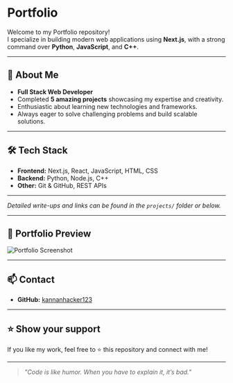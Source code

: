 # Portfolio

Welcome to my Portfolio repository!  
I specialize in building modern web applications using **Next.js**, with a strong command over **Python**, **JavaScript**, and **C++**.

---

## 🚀 About Me

- **Full Stack Web Developer**  
- Completed **5 amazing projects** showcasing my expertise and creativity.
- Enthusiastic about learning new technologies and frameworks.
- Always eager to solve challenging problems and build scalable solutions.

---

## 🛠️ Tech Stack

- **Frontend:** Next.js, React, JavaScript, HTML, CSS
- **Backend:** Python, Node.js, C++
- **Other:** Git & GitHub, REST APIs

---



*Detailed write-ups and links can be found in the `projects/` folder or below.*

---

## 🌄 Portfolio Preview

<!-- Add your portfolio image below -->
![Portfolio Screenshot]([https://github.com/kannanhacker123/Portfolio/blob/main/public/images/Screenshot_19-5-2025_195714_kannanhacker123.github.io.jpeg?raw=true])

---

## 📫 Contact

- **GitHub:** [kannanhacker123](https://github.com/kannanhacker123)

---

## ⭐️ Show your support

If you like my work, feel free to ⭐️ this repository and connect with me!

---

> *"Code is like humor. When you have to explain it, it’s bad."*
